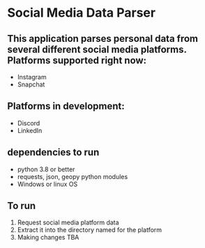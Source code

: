 # Social Media Data Parser


## This application parses personal data from several different social media platforms. Platforms supported right now:

- Instagram
- Snapchat

## Platforms in development:

- Discord
- LinkedIn


## dependencies to run

- python 3.8 or better
- requests, json, geopy python modules
- Windows or linux OS

## To run

1. Request social media platform data
2.  Extract it into the directory named for the platform 
3. Making changes TBA


